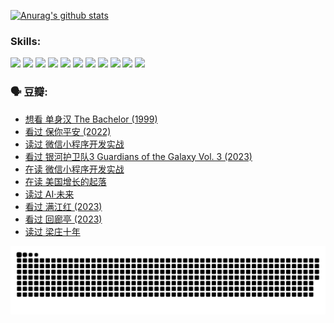 
[![Anurag's github stats](https://github-readme-stats.vercel.app/api?username=w940853815)](https://github.com/anuraghazra/github-readme-stats)

### Skills:

<code><img height="32" src="https://cdn.jsdelivr.net/npm/simple-icons@v5/icons/python.svg"></code>
<code><img height="32" src="https://cdn.jsdelivr.net/npm/simple-icons@v5/icons/javascript.svg"></code>
<code><img height="32" src="https://cdn.jsdelivr.net/npm/simple-icons@v5/icons/django.svg"></code>
<code><img height="32" src="https://cdn.jsdelivr.net/npm/simple-icons@v5/icons/flask.svg"></code>
<code><img height="32" src="https://cdn.jsdelivr.net/npm/simple-icons@v5/icons/vuetify.svg"></code>
<code><img height="32" src="https://cdn.jsdelivr.net/npm/simple-icons@v5/icons/git.svg"></code>
<code><img height="32" src="https://cdn.jsdelivr.net/npm/simple-icons@v5/icons/docker.svg"></code>
<code><img height="32" src="https://cdn.jsdelivr.net/npm/simple-icons@v5/icons/postgresql.svg"></code>
<code><img height="32" src="https://cdn.jsdelivr.net/npm/simple-icons@v5/icons/elasticsearch.svg"></code>
<code><img height="32" src="https://cdn.jsdelivr.net/npm/simple-icons@v5/icons/macos.svg"></code>
<code><img height="32" src="https://cdn.jsdelivr.net/npm/simple-icons@v5/icons/linux.svg"></code>

### 🗣 豆瓣:

<!-- DOUBAN-ACTIVITIES:START -->
- [想看 单身汉 The Bachelor‎ (1999)](https://www.douban.com/people/136069238/status/4250318861/?_i=85160861)
- [看过 保你平安‎ (2022)](https://www.douban.com/people/136069238/status/4239139510/?_i=85160861)
- [读过 微信小程序开发实战](https://www.douban.com/people/136069238/status/4237321528/?_i=85160861)
- [看过 银河护卫队3 Guardians of the Galaxy Vol. 3‎ (2023)](https://www.douban.com/people/136069238/status/4236631849/?_i=85160861)
- [在读 微信小程序开发实战](https://www.douban.com/people/136069238/status/4230177692/?_i=85160861)
- [在读 美国增长的起落](https://www.douban.com/people/136069238/status/4220055912/?_i=85160861)
- [读过 AI·未来](https://www.douban.com/people/136069238/status/4220054171/?_i=85160861)
- [看过 满江红‎ (2023)](https://www.douban.com/people/136069238/status/4219146433/?_i=85160861)
- [看过 回廊亭‎ (2023)](https://www.douban.com/people/136069238/status/4215992758/?_i=85160861)
- [读过 梁庄十年](https://www.douban.com/people/136069238/status/4206664969/?_i=85160861)
<!-- DOUBAN-ACTIVITIES:END -->


![Snake animation](https://raw.githubusercontent.com/w940853815/w940853815/output/github-contribution-grid-snake.svg)

<!--
**w940853815/w940853815** is a ✨ _special_ ✨ repository because its `README.md` (this file) appears on your GitHub profile.

Here are some ideas to get you started:

- 🔭 I’m currently working on ...
- 🌱 I’m currently learning ...
- 👯 I’m looking to collaborate on ...
- 🤔 I’m looking for help with ...
- 💬 Ask me about ...
- 📫 How to reach me: ...
- 😄 Pronouns: ...
- ⚡ Fun fact: ...
-->
